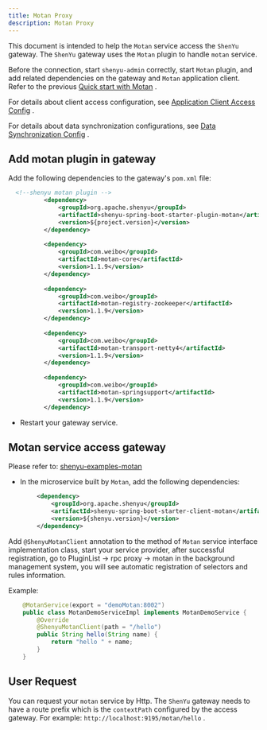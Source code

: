 ```yaml
---
title: Motan Proxy
description: Motan Proxy
---
```



This document is intended to help the `Motan` service access the `ShenYu` gateway. The `ShenYu` gateway uses the `Motan` plugin to handle `motan` service.

Before the connection, start `shenyu-admin` correctly, start `Motan` plugin, and add related dependencies on the gateway and `Motan` application client. Refer to the previous [Quick start with Motan](../quick-start-motan) .

For details about client access configuration, see [Application Client Access Config](../register-center-access) .

For details about data synchronization configurations, see [Data Synchronization Config](../use-data-sync) .

## Add motan plugin in gateway


Add the following dependencies to the gateway's `pom.xml` file:



```xml
  <!--shenyu motan plugin -->
          <dependency>
              <groupId>org.apache.shenyu</groupId>
              <artifactId>shenyu-spring-boot-starter-plugin-motan</artifactId>
              <version>${project.version}</version>
          </dependency>
  
          <dependency>
              <groupId>com.weibo</groupId>
              <artifactId>motan-core</artifactId>
              <version>1.1.9</version>
          </dependency>
  
          <dependency>
              <groupId>com.weibo</groupId>
              <artifactId>motan-registry-zookeeper</artifactId>
              <version>1.1.9</version>
          </dependency>
  
          <dependency>
              <groupId>com.weibo</groupId>
              <artifactId>motan-transport-netty4</artifactId>
              <version>1.1.9</version>
          </dependency>
  
          <dependency>
              <groupId>com.weibo</groupId>
              <artifactId>motan-springsupport</artifactId>
              <version>1.1.9</version>
          </dependency>
```

* Restart your gateway service.

## Motan service access gateway

Please refer to: [shenyu-examples-motan](https://github.com/apache/incubator-shenyu/tree/master/shenyu-examples/shenyu-examples-motan)

* In the microservice built by `Motan`, add the following dependencies:


```xml
        <dependency>
            <groupId>org.apache.shenyu</groupId>
            <artifactId>shenyu-spring-boot-starter-client-motan</artifactId>
            <version>${shenyu.version}</version>
        </dependency>
```


Add `@ShenyuMotanClient` annotation to the method of `Motan` service interface implementation class, start your service provider, after successful registration, go to PluginList -> rpc proxy -> motan in the background management system, you will see automatic registration of selectors and rules information.

Example:

```java
    @MotanService(export = "demoMotan:8002")
    public class MotanDemoServiceImpl implements MotanDemoService {
        @Override
        @ShenyuMotanClient(path = "/hello")
        public String hello(String name) {
            return "hello " + name;
        }
    }
```

## User Request

You can request your `motan` service by Http. The `ShenYu` gateway needs to have a route prefix which is the `contextPath` configured by the access gateway. For example: `http://localhost:9195/motan/hello` .